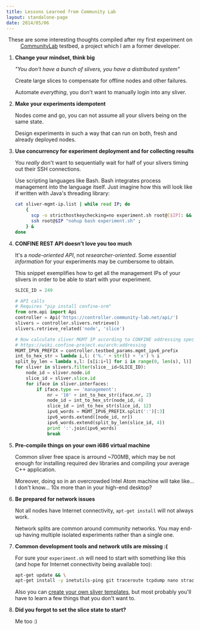 ```yaml
---
title: Lessons Learned from Community Lab
layout: standalone-page
date: 2014/05/06
---
```


<p class="message" style="text-align:center">
    These are some interesting thoughts compiled after my first experiment on 
    <a href="http://community-lab.net/">CommunityLab</a> testbed, a project which I am a former developer.
</p>


1. **Change your mindset, think big**

    *"You don't have a bunch of slivers, you have a distributed system"*
    
    Create large slices to compensate for offline nodes and other failures.
    
    Automate *everything*, you don't want to manually login into any sliver.


2. **Make your experiments idempotent**

    Nodes come and go, you can not assume all your slivers being on the same state.
    
    Design experiments in such a way that can run on both, fresh and already deployed nodes.


3. **Use concurrency for experiment deployment and for collecting results**

    You *really* don't want to sequentially wait for half of your slivers timing out their SSH connections.
    
    Use scripting languages like Bash. Bash integrates process management into the language itself.
    Just imagine how this will look like if written with Java's threading library:
    
    ```bash
    cat sliver-mgmt-ip.list | while read IP; do
        {
          scp -o stricthostkeychecking=no experiment.sh root@[$IP]: &&
          ssh root@$IP "nohup bash experiment.sh" ;
        } &
    done
    ```

4. **CONFINE REST API doesn't love you too much**

    It's a *node-oriented API*, not *researcher-oriented*. Some *essential information* for your experiments may be cumbersome to obtain.
    
    This snippet exemplifies how to get all the management IPs of your slivers in order to be able to start with your experiment.
    
    ```python
    SLICE_ID = 249
    
    # API calls
    # Requires "pip install confine-orm"
    from orm.api import Api
    controller = Api('https://controller.community-lab.net/api/')
    slivers = controller.slivers.retrieve()
    slivers.retrieve_related('node', 'slice')
    
    # Now calculate sliver MGMT IP according to CONFINE addressing specs
    # https://wiki.confine-project.eu/arch:addressing
    MGMT_IPV6_PREFIX = controller.testbed_params.mgmt_ipv6_prefix
    int_to_hex_str = lambda i,l: ('%.' + str(l) + 'x') % i
    split_by_len = lambda s,l: [s[i:i+l] for i in range(0, len(s), l)]
    for sliver in slivers.filter(slice__id=SLICE_ID):
        node_id = sliver.node.id
        slice_id = sliver.slice.id
        for iface in sliver.interfaces:
            if iface.type == 'management':
                nr = '10' + int_to_hex_str(iface.nr, 2)
                node_id = int_to_hex_str(node_id, 4)
                slice_id = int_to_hex_str(slice_id, 12)
                ipv6_words = MGMT_IPV6_PREFIX.split(':')[:3]
                ipv6_words.extend([node_id, nr])
                ipv6_words.extend(split_by_len(slice_id, 4))
                print ':'.join(ipv6_words)
                break
    ```

5. **Pre-compile things on your own i686 virtual machine**

    Common sliver free space is arround ~700MB, which may be not enough for installing required dev libraries and compiling your average C++ application.
    
    Moreover, doing so in an overcrowded Intel Atom machine will take like... I don't know... 10x more than in your high-end desktop?


6. **Be prepared for network issues**

    Not all nodes have Internet connectivity, `apt-get install` will not always work.

    Network splits are common around community networks. You may end-up having multiple isolated experiments rather than a single one.


7. **Common development tools and network utils are missing :(**

    For sure your `experiment.sh` will need to start with something like this (and hope for Internet connectivity being available too):
    
    ```bash
    apt-get update && \
    apt-get install -y inetutils-ping git traceroute tcpdump nano strace screen
    ```
    
    Also you can [create your own sliver templates](https://wiki.confine-project.eu/soft:debian-template), but most probably you'll have to learn a few things that you don't want to.


8. **Did you forgot to set the slice state to start?**
    
    Me too :)

